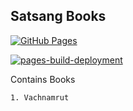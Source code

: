 ## Satsang Books

[![GitHub Pages](https://github.com/vanpariyar/swaminarayan-books/actions/workflows/deploy-github.yml/badge.svg)](https://github.com/vanpariyar/swaminarayan-books/actions/workflows/deploy-github.yml)

[![pages-build-deployment](https://github.com/vanpariyar/swaminarayan-books/actions/workflows/pages/pages-build-deployment/badge.svg)](https://github.com/vanpariyar/swaminarayan-books/actions/workflows/pages/pages-build-deployment)

Contains Books 
```
1. Vachnamrut

```
